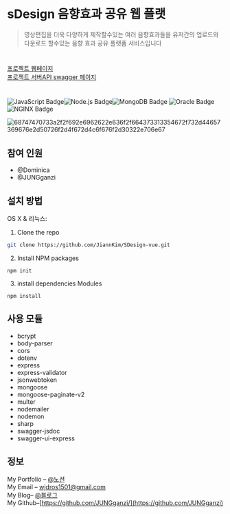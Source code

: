# sDesign 음향효과 공유 웹 플랫
> 영상편집을 더욱 다양하게 제작할수있는 여러 음향효과들을 유저간의 업로드와 다운로드 
할수있는 음향 효과 공유 플랫폼 서비스입니다  
#
[프로젝트 웹페이지](https://github.com/)  
[프로젝트 서버API swagger 페이지](https://jungganzi.xyz/api/docs/)
#
![JavaScript Badge](http://img.shields.io/badge/-JavaScript%20-F7DF1E?style=flat-square&logo=JavaScript&logoColor=white)![Node.js Badge](http://img.shields.io/badge/Node.js-339933?style=flat-square&logo=Node.js&logoColor=white)![MongoDB Badge](http://img.shields.io/badge/MongoDB-47A248?style=flat-square&logo=MongoDB&logoColor=white)
![Oracle Badge](http://img.shields.io/badge/Oracle-F80000?style=flat-square&logo=Oracle&logoColor=white)
![NGINX Badge](http://img.shields.io/badge/NGINX-269539?style=flat-square&logo=NGINX&logoColor=white)



![68747470733a2f2f692e6962622e636f2f664373313354672f732d44657369676e2d50726f2d4f672d4c6f676f2d30322e706e67](https://user-images.githubusercontent.com/63602609/111169667-824d2c00-85e6-11eb-94b3-af854211c391.png)
## 참여 인원
-   @Dominica
-  @JUNGganzi
## 설치 방법

OS X & 리눅스:
1. Clone the repo
```sh
git clone https://github.com/JiannKim/SDesign-vue.git
```
2.  Install NPM packages 
```
npm init
```
3. install dependencies Modules
```
npm install
```

## 사용 모듈
- bcrypt
- body-parser
- cors
- dotenv
- express
- express-validator
- jsonwebtoken
- mongoose
- mongoose-paginate-v2
- multer
- nodemailer
- nodemon
- sharp
- swagger-jsdoc
- swagger-ui-express

## 정보

My Portfolio – [@노션](https://www.notion.so/Hello-I-m-Louis-6ec5e3f6bde04aa89dd19509654ef465)  
My Email – wjdros1501@gmail.com  
My Blog– [@블로그](https://ganzicoder.tistory.com/)  
My Github–[https://github.com/JUNGganzi/](https://github.com/JUNGganzi)
